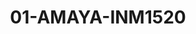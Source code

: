 ---
title: 01-AMAYA-INM1520
image: /v1543919832/viterbo/01-AMAYA-INM1520.jpg
brand: inmaculada
layout: vestito
---
